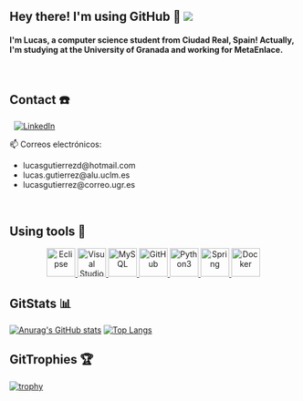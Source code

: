 ## Hey there! I'm using GitHub 👋  ![](https://komarev.com/ghpvc/?username=LuGuDu&color=blue)

#### I'm Lucas, a computer science student from Ciudad Real, Spain! Actually, I'm studying at the University of Granada and working for MetaEnlace.

&nbsp;

## Contact ☎️

&nbsp;
<a href="https://www.linkedin.com/in/lucasgutierrezd">
   ![LinkedIn](https://img.shields.io/badge/linkedin-%230077B5.svg?style=for-the-badge&logo=linkedin&logoColor=white)
</a>

<p> 📫 Correos electrónicos:
   <ul>
      <li>lucasgutierrezd@hotmail.com</li>
      <li>lucas.gutierrez@alu.uclm.es</li>
      <li>lucasgutierrez@correo.ugr.es</li>
   </ul>
</p>

&nbsp;

## Using tools 🧰

<p align="center">
   <a href="https://www.eclipse.org/">
      <img src="https://cdn.worldvectorlogo.com/logos/eclipse-11.svg" width="50" title="Eclipse">
   </a>
   <a href="https://code.visualstudio.com/">
      <img src="https://upload.wikimedia.org/wikipedia/commons/thumb/9/9a/Visual_Studio_Code_1.35_icon.svg/1024px-Visual_Studio_Code_1.35_icon.svg.png" 
           width="50" title="Visual Studio Code">
   </a>
     <a href="https://www.mysql.com/">
      <img src="https://www.freepnglogos.com/uploads/logo-mysql-png/logo-mysql-mysql-logo-png-images-are-download-crazypng-21.png" width="50" title="MySQL">
   </a>
     <a href="https://github.com/">
      <img src="https://github.githubassets.com/images/modules/logos_page/GitHub-Mark.png" width="50" title="GitHub">
   </a>
   </a>
     <a href="https://www.python.org/">
      <img src="https://upload.wikimedia.org/wikipedia/commons/c/c3/Python-logo-notext.svg" width="50" title="Python3">
   </a>
      </a>
     <a href="https://www.spring.io/">
      <img src="https://cdn.freebiesupply.com/logos/large/2x/spring-3-logo-png-transparent.png" width="50" title="Spring">
   </a>
      </a>
     <a href="https://www.docker.com/">
      <img src="docker.com/wp-content/uploads/2022/03/vertical-logo-monochromatic.png" width="50" title="Docker">
   </a>   
</p>

## GitStats 📊

[![Anurag's GitHub stats](https://github-readme-stats.vercel.app/api?username=LuGuDu&show_icons=true&theme=radical)](https://github.com/anuraghazra/github-readme-stats) [![Top Langs](https://github-readme-stats.vercel.app/api/top-langs/?username=LuGuDu&layout=compact&theme=radical)](https://github.com/anuraghazra/github-readme-stats)

## GitTrophies 🏆

[![trophy](https://github-profile-trophy.vercel.app/?username=LuGuDu&theme=radical)](https://github.com/ryo-ma/github-profile-trophy)
